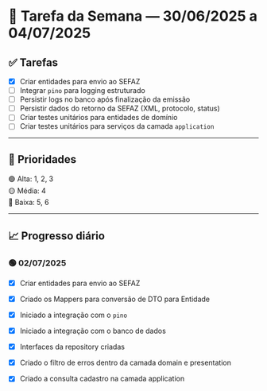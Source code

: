 # 📆 Tarefa da Semana — 30/06/2025 a 04/07/2025

## ✅ Tarefas

- [X] Criar entidades para envio ao SEFAZ
- [ ] Integrar `pino` para logging estruturado
- [ ] Persistir logs no banco após finalização da emissão
- [ ] Persistir dados do retorno da SEFAZ (XML, protocolo, status)
- [ ] Criar testes unitários para entidades de domínio
- [ ] Criar testes unitários para serviços da camada `application`

---

## 🔽 Prioridades

🟢 Alta: 1, 2, 3  
🟡 Média: 4  
🔵 Baixa: 5, 6

---

## 📈 Progresso diário

### 🟢 02/07/2025
- [X] Criar entidades para envio ao SEFAZ
- [X] Criado os Mappers para conversão de DTO para Entidade
- [X] Iniciado a integração com o `pino`
- [X] Iniciado a integração com o banco de dados
- [X] Interfaces da repository criadas
- [X] Criado o filtro de erros dentro da camada domain e presentation
- [X] Criado a consulta cadastro na camada application


